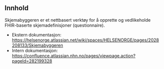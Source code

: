 ## Innhold ##
Skjemabyggeren er et nettbasert verktøy for å opprette og vedlikeholde FHIR-baserte skjemadefinisjoner (questionnaire).

- Ekstern dokumentasjon: <https://helsenorge.atlassian.net/wiki/spaces/HELSENORGE/pages/2028208133/Skjemabyggeren>
- Intern dokumentasjon: <https://confluence.atlassian.nhn.no/pages/viewpage.action?pageId=282199328>